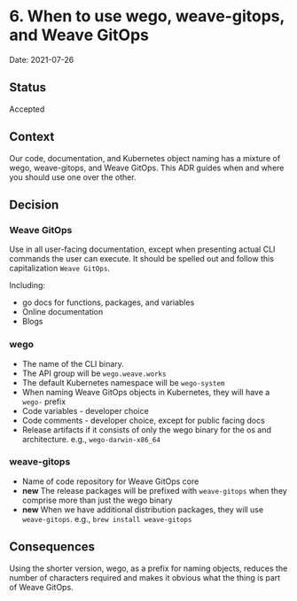 # 6. When to use wego, weave-gitops, and Weave GitOps

Date: 2021-07-26

## Status

Accepted

## Context

Our code, documentation, and Kubernetes object naming has a mixture of wego, weave-gitops, and Weave GitOps.  This ADR guides when and where you should use one over the other.

## Decision

### Weave GitOps
Use in all user-facing documentation, except when presenting actual CLI commands the user can execute.  It should be spelled out and follow this capitalization `Weave GitOps`.

Including:
* go docs for functions, packages, and variables
* Online documentation
* Blogs

### wego
* The name of the CLI binary.
* The API group will be `wego.weave.works`
* The default Kubernetes namespace will be `wego-system`
* When naming Weave GitOps objects in Kubernetes, they will have a `wego-` prefix
* Code variables - developer choice
* Code comments - developer choice, except for public facing docs
* Release artifacts if it consists of only the wego binary for the os and architecture.  e.g., `wego-darwin-x86_64`

### weave-gitops
* Name of code repository for Weave GitOps core
* **new** The release packages will be prefixed with `weave-gitops` when they comprise more than just the wego binary
* **new** When we have additional distribution packages, they will use `weave-gitops`. e.g., `brew install weave-gitops`


## Consequences

Using the shorter version, wego, as a prefix for naming objects, reduces the number of characters required and makes it obvious what the thing is part of Weave GitOps.
